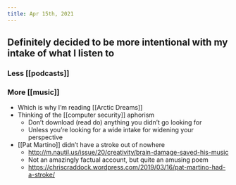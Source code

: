```yaml
---
title: Apr 15th, 2021
---
```


## Definitely decided to be more intentional with my intake of what I listen to
### Less [[podcasts]]
### More [[music]]
  - Which is why I’m reading [[Arctic Dreams]]
  - Thinking of the [[computer security]] aphorism
    - Don’t download (read do) anything you didn’t go looking for
    - Unless you’re looking for a wide intake for widening your perspective
- [[Pat Martino]] didn’t have a stroke out of nowhere
  - http://m.nautil.us/issue/20/creativity/brain-damage-saved-his-music
  - Not an amazingly factual account, but quite an amusing poem
  - https://chriscraddock.wordpress.com/2019/03/16/pat-martino-had-a-stroke/
